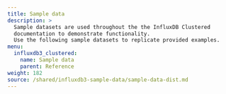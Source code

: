 ```yaml
---
title: Sample data
description: >
  Sample datasets are used throughout the the InfluxDB Clustered
  documentation to demonstrate functionality.
  Use the following sample datasets to replicate provided examples.
menu:
  influxdb3_clustered:
    name: Sample data
    parent: Reference
weight: 182
source: /shared/influxdb3-sample-data/sample-data-dist.md
---
```


<!--
//SOURCE content/shared/influxdb3-sample-data/sample-data-dist.md
-->
